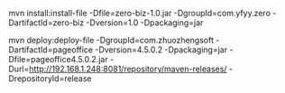 mvn install:install-file -Dfile=zero-biz-1.0.jar -DgroupId=com.yfyy.zero -DartifactId=zero-biz -Dversion=1.0 -Dpackaging=jar

mvn deploy:deploy-file -DgroupId=com.zhuozhengsoft -DartifactId=pageoffice -Dversion=4.5.0.2  -Dpackaging=jar  -Dfile=pageoffice4.5.0.2.jar -Durl=http://192.168.1.248:8081/repository/maven-releases/ -DrepositoryId=release
